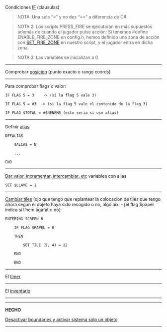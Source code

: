 Condiciones [IF](https://github.com/mojontwins/MK1/blob/master/docs/scripting.md#motor-de-cl%C3%A1usulas) (clausulas)

>NOTA: Una sola “=” y no dos “==” a diferencia de C#

>NOTA 2: Los scripts PRESS_FIRE se ejecutarán en más supuestos además de cuando el jugador pulse acción: Si tenemos #define ENABLE_FIRE_ZONE en config.h, hemos definido una zona de acción con [SET_FIRE_ZONE](https://github.com/mojontwins/MK1/blob/master/docs/scripting.md#fire-zone) en nuestro script, y el jugador entra en dicha zona.

>NOTA 3: Las variables se inicializan a 0

---

Comprobar [posicion](https://github.com/mojontwins/MK1/blob/master/docs/scripting.md#comprobaciones-sobre-la-posici%C3%B3n) (punto exacto o rango coords)

---

Para comprobar flags o valor:

    IF FLAG 5 = 3    -> (si la flag 5 vale 3)

    IF FLAG 5 = #3  -> (si la flag 5 vale el contenido de la flag 3)

    IF FLAG $TOTAL = #$NENEMS (esto seria si uso alias)

---

Definir [alias](https://github.com/mojontwins/MK1/blob/master/docs/scripting.md#alias)

    DEFALIAS

        $ALIAS = N

        ...

    END

---

[Dar valor, incrementar, intercambiar, etc](https://github.com/mojontwins/MK1/blob/master/docs/scripting.md#comandos-con-flags) variables con alias

    SET $LLAVE = 1

---

[Cambiar tiles](https://github.com/mojontwins/MK1/blob/master/docs/scripting.md#cambiar-tiles-del-%C3%A1rea-de-juego) (ojo que tengo que replantear la colocacion de tiles que tengo ahora segun el objeto haya sido recogido o no, algo aixi - [el flag $papel indica si l’hem agafat o no]:

    ENTERING SCREEN 6
    
        IF FLAG $PAPEL = 0
	
        THEN
	
            SET TILE (5, 4) = 22
	    
        END
	
        END

---

El [timer](https://github.com/mojontwins/MK1/blob/master/docs/scripting.md#el-timer)

---

El [inventario](https://github.com/mojontwins/MK1/blob/master/docs/scripting.md#el-inventario)

---

---


**HECHO**

[Desactivar boundaries y activar sistema solo un objeto](https://github.com/mojontwins/MK1/blob/master/docs/tutorial-cap07.md#directivas-generales)

---

